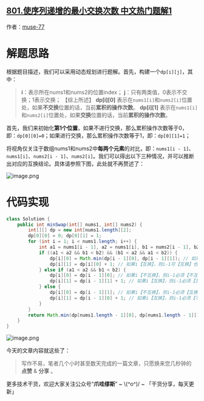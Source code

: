 ## [801.使序列递增的最小交换次数 中文热门题解1](https://leetcode.cn/problems/minimum-swaps-to-make-sequences-increasing/solutions/100000/zhua-wa-mou-si-tu-jie-leetcode-by-muse-7-kmio)

作者：[muse-77](https://leetcode.cn/u/muse-77)

# 解题思路
根据题目描述，我们可以采用动态规划进行题解。首先，构建一个`dp[i][j]`，其中：
> **i**：表示所在nums1和nums2的位置index；
> **j**：只有两类值，0表示不交换；1表示交换；
> 【综上所述】
> **dp[i][0]** 表示在`nums1[i]`和`nums2[i]`位置处，如果**不交换**位置的话，当前**累积的操作次数**。
> **dp[i][1]** 表示在`nums1[i]`和`nums2[i]`位置处，如果**交换**位置的话，当前**累积的操作次数**。

首先，我们来初始化**第1个位置**，如果不进行交换，那么累积操作次数等于0，即：`dp[0][0]=0`；如果进行交换，那么累积操作次数等于1，即：`dp[0][1]=1`；

将视角仅关注于数组nums1和nums2中**每两个元素**的对比，即：`nums1[i - 1]`、`nums1[i]`、`nums2[i - 1]`、`nums2[i]`。我们可以得出以下三种情况，并可以推断出对应的互换结论。具体请参照下图，此处就不再赘述了：

![image.png](https://pic.leetcode-cn.com/1665364024-ODjUif-image.png)


# 代码实现
```java
class Solution {
    public int minSwap(int[] nums1, int[] nums2) {
        int[][] dp = new int[nums1.length][2];
        dp[0][0] = 0; dp[0][1] = 1;
        for (int i = 1; i < nums1.length; i++) {
            int a1 = nums1[i - 1], a2 = nums1[i], b1 = nums2[i - 1], b2 = nums2[i];
            if ((a1 < a2 && b1 < b2) && (b1 < a2 && a1 < b2)) {
                dp[i][0] = Math.min(dp[i - 1][0], dp[i - 1][1]); // 如果i【不互换】，则i-1可【互换】也可【不互换】
                dp[i][1] = dp[i][0] + 1; // 如果i【互换】，则i-1可【互换】也可【不互换】
            } else if (a1 < a2 && b1 < b2) {
                dp[i][0] = dp[i - 1][0]; // 如果i【不互换】，则i-1必须【不互换】
                dp[i][1] = dp[i - 1][1] + 1; // 如果i【互换】，则i-1必须【互换】
            } else {
                dp[i][0] = dp[i - 1][1]; // 如果i【不互换】，则i-1必须【互换】
                dp[i][1] = dp[i - 1][0] + 1; // 如果i【互换】，则i-1必须【不互换】
            }
        }
        return Math.min(dp[nums1.length - 1][0], dp[nums1.length - 1][1]);
    }
}
```

![image.png](https://pic.leetcode-cn.com/1665364030-KPDQFF-image.png)

今天的文章内容就这些了：

> 写作不易，笔者几个小时甚至数天完成的一篇文章，只愿换来您几秒钟的 **点赞** & **分享** 。

更多技术干货，欢迎大家关注公众号“**爪哇缪斯**” ~ \\(^o^)/ ~ 「干货分享，每天更新」